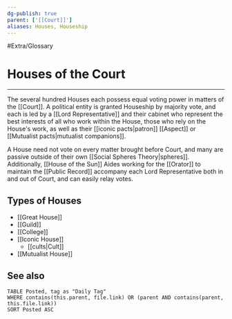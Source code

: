 ```yaml
---
dg-publish: true
parent: ['[[Court]]']
aliases: Houses, Houseship
---
```

#Extra/Glossary
# Houses of the Court

---

The several hundred Houses each possess equal voting power in matters of the [[Court]]. A political entity is granted Houseship by majority vote, and each is led by a [[Lord Representative]] and their cabinet who represent the best interests of all who work within the House, those who rely on the House's work, as well as their [[iconic pacts|patron]] [[Aspect]] or [[Mutualist pacts|mutualist companions]].

A House need not vote on every matter brought before Court, and many are passive outside of their own [[Social Spheres Theory|spheres]]. Additionally, [[House of the Sun]] Aides working for the [[Orator]] to maintain the [[Public Record]] accompany each Lord Representative both in and out of Court, and can easily relay votes.

## Types of Houses
- [[Great House]]
- [[Guild]]
- [[College]]
- [[Iconic House]]
	- [[cults|Cult]]
- [[Mutualist House]]

## See also

```dataview
TABLE Posted, tag as "Daily Tag"
WHERE contains(this.parent, file.link) OR (parent AND contains(parent, this.file.link))
SORT Posted ASC
```